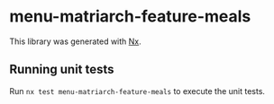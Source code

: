 # menu-matriarch-feature-meals

This library was generated with [Nx](https://nx.dev).

## Running unit tests

Run `nx test menu-matriarch-feature-meals` to execute the unit tests.
